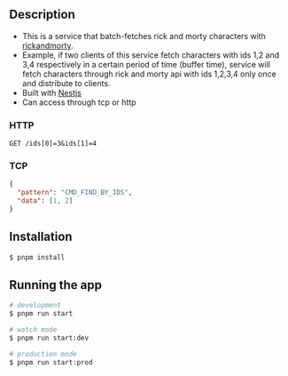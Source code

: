 ## Description

- This is a service that batch-fetches rick and morty characters with [rickandmorty](https://github.com/afuh/rick-and-morty-api-node).
- Example, if two clients of this service fetch characters with ids 1,2 and 3,4 respectively in a certain period of time (buffer time), service will fetch characters through rick and morty api with ids 1,2,3,4 only once and distribute to clients.
- Built with [Nestjs](https://github.com/nestjs/nest)
- Can access through tcp or http

### HTTP

```
GET /ids[0]=3&ids[1]=4
```

### TCP

```json
{
  "pattern": "CMD_FIND_BY_IDS",
  "data": [1, 2]
}
```

## Installation

```bash
$ pnpm install
```

## Running the app

```bash
# development
$ pnpm run start

# watch mode
$ pnpm run start:dev

# production mode
$ pnpm run start:prod
```
